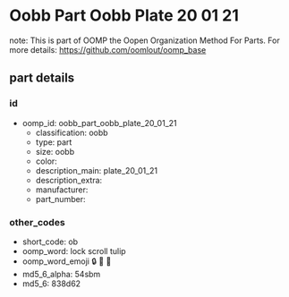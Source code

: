 # Oobb Part Oobb Plate 20 01 21  

note: This is part of OOMP the Oopen Organization Method For Parts. For more details: https://github.com/oomlout/oomp_base

##  part details





### id
* oomp_id: oobb_part_oobb_plate_20_01_21
  * classification: oobb
  * type: part
  * size: oobb
  * color: 
  * description_main: plate_20_01_21
  * description_extra: 
  * manufacturer: 
  * part_number: 

### other_codes
* short_code: ob
* oomp_word: lock scroll tulip
* oomp_word_emoji :lock: :scroll: :tulip:
* md5_6_alpha: 54sbm
* md5_6: 838d62